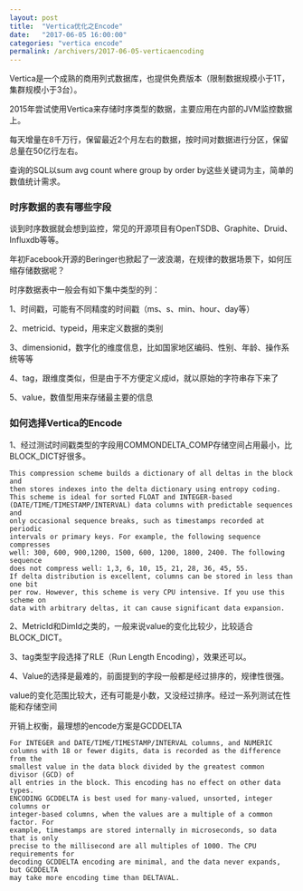 ```yaml
---
layout: post
title:  "Vertica优化之Encode"
date:   "2017-06-05 16:00:00"
categories: "vertica encode"
permalink: /archivers/2017-06-05-verticaencoding
---
```


Vertica是一个成熟的商用列式数据库，也提供免费版本（限制数据规模小于1T，集群规模小于3台）。

2015年尝试使用Vertica来存储时序类型的数据，主要应用在内部的JVM监控数据上。

每天增量在8千万行，保留最近2个月左右的数据，按时间对数据进行分区，保留总量在50亿行左右。

查询的SQL以sum avg count where group by order by这些关键词为主，简单的数值统计需求。

### 时序数据的表有哪些字段

谈到时序数据就会想到监控，常见的开源项目有OpenTSDB、Graphite、Druid、Influxdb等等。

年初Facebook开源的Beringer也掀起了一波浪潮，在规律的数据场景下，如何压缩存储数据呢？

时序数据表中一般会有如下集中类型的列：

1、时间戳，可能有不同精度的时间戳（ms、s、min、hour、day等）

2、metricid、typeid，用来定义数据的类别

3、dimensionid，数字化的维度信息，比如国家地区编码、性别、年龄、操作系统等等

4、tag，跟维度类似，但是由于不方便定义成id，就以原始的字符串存下来了

5、value，数值型用来存储最主要的信息

### 如何选择Vertica的Encode

1、经过测试时间戳类型的字段用COMMONDELTA_COMP存储空间占用最小，比BLOCK_DICT好很多。

```
This compression scheme builds a dictionary of all deltas in the block and 
then stores indexes into the delta dictionary using entropy coding.
This scheme is ideal for sorted FLOAT and INTEGER-based
(DATE/TIME/TIMESTAMP/INTERVAL) data columns with predictable sequences and
only occasional sequence breaks, such as timestamps recorded at periodic 
intervals or primary keys. For example, the following sequence compresses 
well: 300, 600, 900,1200, 1500, 600, 1200, 1800, 2400. The following sequence 
does not compress well: 1,3, 6, 10, 15, 21, 28, 36, 45, 55.
If delta distribution is excellent, columns can be stored in less than one bit 
per row. However, this scheme is very CPU intensive. If you use this scheme on 
data with arbitrary deltas, it can cause significant data expansion.
```

2、MetricId和DimId之类的，一般来说value的变化比较少，比较适合BLOCK_DICT。

3、tag类型字段选择了RLE（Run Length Encoding），效果还可以。

4、Value的选择是最难的，前面提到的字段一般都是经过排序的，规律性很强。

value的变化范围比较大，还有可能是小数，又没经过排序。经过一系列测试在性能和存储空间

开销上权衡，最理想的encode方案是GCDDELTA

```
For INTEGER and DATE/TIME/TIMESTAMP/INTERVAL columns, and NUMERIC
columns with 18 or fewer digits, data is recorded as the difference from the 
smallest value in the data block divided by the greatest common divisor (GCD) of 
all entries in the block. This encoding has no effect on other data types.
ENCODING GCDDELTA is best used for many-valued, unsorted, integer columns or
integer-based columns, when the values are a multiple of a common factor. For
example, timestamps are stored internally in microseconds, so data that is only 
precise to the millisecond are all multiples of 1000. The CPU requirements for 
decoding GCDDELTA encoding are minimal, and the data never expands, but GCDDELTA 
may take more encoding time than DELTAVAL.
```

